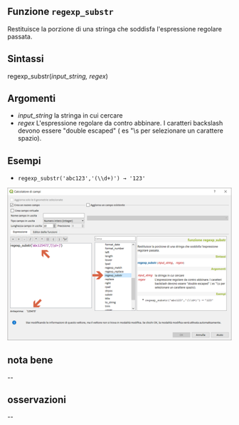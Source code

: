 ## Funzione `regexp_substr`

Restituisce la porzione di una stringa che soddisfa l'espressione regolare passata.

## Sintassi

regexp_substr(_input_string, regex_)

## Argomenti

* _input_string_ la stringa in cui cercare
* _regex_ L'espressione regolare da contro abbinare. I caratteri backslash devono essere "double escaped" ( es "\\s per selezionare un carattere spazio).

## Esempi

* `regexp_substr('abc123','(\\d+)') → '123'`

<img src="/img/stringhe_di_testo/regexp_substr/regexp_substr1.png">

## nota bene

--

## osservazioni

--